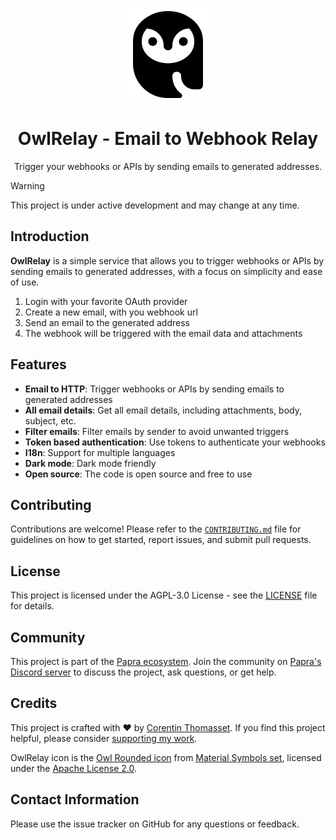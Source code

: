<p align="center">
<picture>
    <source srcset="./.github/icon-dark.png" media="(prefers-color-scheme: light)">
    <source srcset="./.github/icon-light.png" media="(prefers-color-scheme: dark)">
    <img src="./.github/icon-dark.png" alt="Header banner">
</picture>
</p>

<h1 align="center">
  OwlRelay - Email to Webhook Relay
</h1>
<p align="center">
  Trigger your webhooks or APIs by sending emails to generated addresses.
</p>


> [!WARNING]
> This project is under active development and may change at any time.

## Introduction

**OwlRelay** is a simple service that allows you to trigger webhooks or APIs by sending emails to generated addresses, with a focus on simplicity and ease of use.

1. Login with your favorite OAuth provider
2. Create a new email, with you webhook url
3. Send an email to the generated address
4. The webhook will be triggered with the email data and attachments

## Features

- **Email to HTTP**: Trigger webhooks or APIs by sending emails to generated addresses
- **All email details**: Get all email details, including attachments, body, subject, etc.
- **Filter emails**: Filter emails by sender to avoid unwanted triggers
- **Token based authentication**: Use tokens to authenticate your webhooks
- **I18n**: Support for multiple languages
- **Dark mode**: Dark mode friendly
- **Open source**: The code is open source and free to use

## Contributing

Contributions are welcome! Please refer to the [`CONTRIBUTING.md`](./CONTRIBUTING.md) file for guidelines on how to get started, report issues, and submit pull requests.

## License

This project is licensed under the AGPL-3.0 License - see the [LICENSE](./LICENSE) file for details.

## Community

This project is part of the [Papra ecosystem](https://github.com/papra-hq).
Join the community on [Papra's Discord server](https://discord.gg/8UPjzsrBNF) to discuss the project, ask questions, or get help.

## Credits

This project is crafted with ❤️ by [Corentin Thomasset](https://corentin.tech).
If you find this project helpful, please consider [supporting my work](https://buymeacoffee.com/cthmsst).

OwlRelay icon is the [Owl Rounded icon](https://icones.js.org/collection/all?icon=material-symbols:owl-rounded) from [Material Symbols set](https://github.com/google/material-design-icons), licensed under the [Apache License 2.0](https://www.apache.org/licenses/LICENSE-2.0).

## Contact Information

Please use the issue tracker on GitHub for any questions or feedback.
